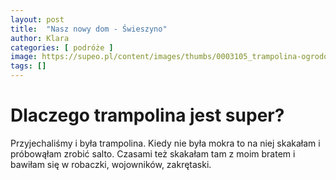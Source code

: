 ```yaml
---
layout: post
title:  "Nasz nowy dom - Świeszyno"
author: Klara
categories: [ podróże ]
image: https://supeo.pl/content/images/thumbs/0003105_trampolina-ogrodowa-malatec-374cm-z-siatka-zewnetrzna-i-drabinka_900.jpeg
tags: []
---
```


# Dlaczego trampolina jest super?

Przyjechaliśmy i była trampolina. Kiedy nie była mokra to na niej skakałam i próbowąłam zrobić salto. Czasami też skakałam tam z moim bratem i bawiłam się w robaczki, wojowników, zakrętaski.
